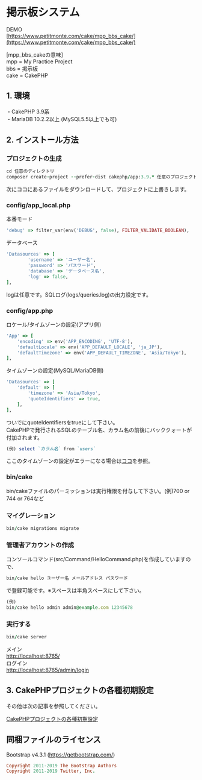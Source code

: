 # 掲示板システム
  
DEMO    
[https://www.petitmonte.com/cake/mpp_bbs_cake/](https://www.petitmonte.com/cake/mpp_bbs_cake/)  
  
[mpp_bbs_cakeの意味]  
mpp = My Practice Project  
bbs = 掲示板  
cake = CakePHP   
    
## 1. 環境
・CakePHP 3.9系  
・MariaDB 10.2.2以上 (MySQL5.5以上でも可)  
 
## 2. インストール方法
  
### プロジェクトの生成  
```rb
cd 任意のディレクトリ
composer create-project --prefer-dist cakephp/app:3.9.* 任意のプロジェクト名
```
次にココにあるファイルをダウンロードして、プロジェクトに上書きします。

### config/app_local.php
本番モード  
```rb
'debug' => filter_var(env('DEBUG', false), FILTER_VALIDATE_BOOLEAN),
```
データベース
```rb
'Datasources' => [
        'username' => 'ユーザー名',
        'password' => 'パスワード',
        'database' => 'データベース名', 
        'log' => false, 
],
```
logは任意です。SQLログ(logs/queries.log)の出力設定です。

### config/app.php
ロケール/タイムゾーンの設定(アプリ側)
```rb
'App' => [
    'encoding' => env('APP_ENCODING', 'UTF-8'),
    'defaultLocale' => env('APP_DEFAULT_LOCALE', 'ja_JP'),
    'defaultTimezone' => env('APP_DEFAULT_TIMEZONE', 'Asia/Tokyo'),
],
```
タイムゾーンの設定(MySQL/MariaDB側)
```rb
'Datasources' => [
    'default' => [
        'timezone' => 'Asia/Tokyo',
        'quoteIdentifiers' => true,
    ],
],
```
ついでにquoteIdentifiersをtrueにして下さい。  
CakePHPで発行されるSQLのテーブル名、カラム名の前後にバッククォートが付加されます。  
```rb
(例) select `カラム名` from `users`
```  
ここのタイムゾーンの設定がエラーになる場合は[ココ](https://www.petitmonte.com/php/cakephp_project.html#SQLSTATE[HY000])を参照。  
### bin/cake
bin/cakeファイルのパーミッションは実行権限を付与して下さい。(例)700 or 744 or 764など
  
### マイグレーション
```rb
bin/cake migrations migrate
```
### 管理者アカウントの作成
コンソールコマンド(src/Command/HelloCommand.php)を作成していますので、
```rb
bin/cake hello ユーザー名 メールアドレス パスワード
```
で登録可能です。※スペースは半角スペースにして下さい。
```rb
(例)
bin/cake hello admin admin@example.com 12345678
```

### 実行する
```rb
bin/cake server
```
メイン    
[http://localhost:8765/](http://localhost:8765/)   
ログイン   
[http://localhost:8765/admin/login](http://localhost:8765/admin/login) 
  
## 3. CakePHPプロジェクトの各種初期設定
その他は次の記事を参照してください。  
  
[CakePHPプロジェクトの各種初期設定](https://www.petitmonte.com/php/cakephp_project.html)  

## 同梱ファイルのライセンス
Bootstrap v4.3.1 (https://getbootstrap.com/)  
```rb
Copyright 2011-2019 The Bootstrap Authors  
Copyright 2011-2019 Twitter, Inc.
```

